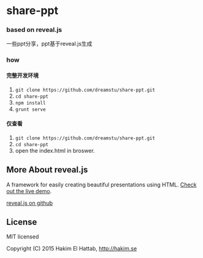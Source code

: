 # share-ppt

### based on reveal.js

一些ppt分享，ppt基于reveal.js生成


### how

#### 完整开发环境

1. `git clone https://github.com/dreamstu/share-ppt.git`
2. `cd share-ppt`
3. `npm install`
4. `grunt serve`


#### 仅查看

1. `git clone https://github.com/dreamstu/share-ppt.git`
2. `cd share-ppt`
4. open the index.html in broswer.



## More About reveal.js

A framework for easily creating beautiful presentations using HTML. [Check out the live demo](http://lab.hakim.se/reveal-js/).

[reveal.js on github](https://github.com/hakimel/reveal.js#markup)


## License

MIT licensed

Copyright (C) 2015 Hakim El Hattab, http://hakim.se
